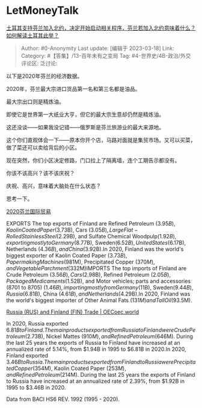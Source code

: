# LetMoneyTalk
[土耳其支持芬兰加入北约，决定开始启动相关程序，芬兰若加入北约意味着什么？如何解读土耳其此举？](https://www.zhihu.com/question/590332731/answer/2942378129)

> Author: #0-Anonymity
> Last update: [编辑于 2023-03-18]
> Link:
> Category: #【答集】/13-百年未有之变局
> Tag: #4-世界史/4B-政治/外交
> 评论区:
> 泛讨论:

以下是2020年芬兰的经济数据。

2020年，芬兰最大宗进口货品第一名和第三名都是油品。

最大宗出口则是精炼油。

即使它是世界第一大纸业大亨，但它的最大宗生意却仍然是精炼油。

这还没谈——如果我没记错——俄罗斯是芬兰旅游业的最大来源地。

这个你们直观体会一下——原本你开个店，马路对面就是集贸市场。又可以买菜，做了菜还可以卖给背后的小区。

现在突然，你们小区决定修路，门口拉上了隔离墙，连个工期告示都没有。

你该不该高兴？该不该庆祝？

庆祝、高兴，意味着大脑处在什么状态？

思考一下。

[2020芬兰国际贸易​](https://link.zhihu.com/?target=https%3A//oec.world/en/profile/country/fin)

EXPORTS The top exports of Finland are Refined Petroleum ($3.95B), Kaolin Coated Paper ($3.73B), Cars ($3.05B), Large Flat-Rolled Stainless Steel ($2.29B), and Sulfate Chemical Woodpulp($1.92B), exporting mostly to Germany ($8.77B), Sweden($6.52B), United States ($6.17B), Netherlands ($4.36B), and China ($3.92B).In 2020, Finland was the world's biggest exporter of Kaolin Coated Paper ($3.73B), Papermaking Machines ($981M), Precipitated Copper ($370M), and Vegetable Parchment ($332M)IMPORTS The top imports of Finland are Crude Petroleum ($3.56B), Cars($2.98B), Refined Petroleum ($2.05B), Packaged Medicaments($1.52B), and Motor vehicles; parts and accessories (8701 to 8705) ($1.46B), importing mostly from Germany ($11B), Sweden($9.44B), Russia ($6.81B), China ($4.61B), and Netherlands($4.29B).In 2020, Finland was the world's biggest importer of Other Animal Fats ($131M) and Tall Oil ($93.5M).

[Russia (RUS) and Finland (FIN) Trade | OEC​oec.world](https://link.zhihu.com/?target=https%3A//oec.world/en/profile/bilateral-country/rus/partner/fin)

In 2020, Russia exported $6.81B to Finland. The main products exported from Russia to Finland were Crude Petroleum ($2.73B), Nickel Mattes ($910M), and Refined Petroleum ($646M). During the last 25 years the exports of Russia to Finland have increased at an annualized rate of 5.14%, from $1.94B in 1995 to $6.81B in 2020.In 2020, Finland exported $3.46B to Russia. The main products exported from Finland to Russia were Precipitated Copper($354M), Kaolin Coated Paper ($253M), and Refined Petroleum($214M). During the last 25 years the exports of Finland to Russia have increased at an annualized rate of 2.39%, from $1.92B in 1995 to $3.46B in 2020.

Data from BACI HS6 REV. 1992 (1995 - 2020).
